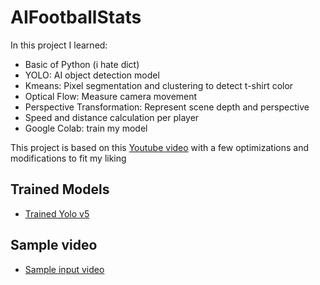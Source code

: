# AIFootballStats
 
In this project I learned:

+ Basic of Python (i hate dict)
+ YOLO: AI object detection model
+ Kmeans: Pixel segmentation and clustering to detect t-shirt color
+ Optical Flow: Measure camera movement
+ Perspective Transformation: Represent scene depth and perspective
+ Speed and distance calculation per player
+ Google Colab: train my model

This project is based on this [Youtube video](https://www.youtube.com/watch?v=neBZ6huolkg&t=15039s&ab_channel=CodeInaJiffy) with a few optimizations and modifications to fit my liking

## Trained Models
- [Trained Yolo v5](https://drive.google.com/file/d/1DC2kCygbBWUKheQ_9cFziCsYVSRw6axK/view?usp=sharing)

## Sample video
-  [Sample input video](https://drive.google.com/file/d/1t6agoqggZKx6thamUuPAIdN_1zR9v9S_/view?usp=sharing)
